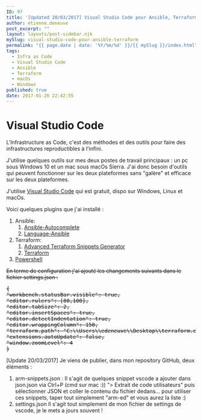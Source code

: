 ```yaml
---
ID: 97
title: '[Updated 20/03/2017] Visual Studio Code pour Ansible, Terraform'
author: etienne.deneuve
post_excerpt: ""
layout: layouts/post-sidebar.njk
mySlug: visual-studio-code-pour-ansible-terraform
permalink: "{{ page.date | date: '%Y/%m/%d' }}/{{ mySlug }}/index.html"
tags:
  - Infra as Code
  - Visual Studio Code
  - Ansible
  - Terraform
  - macOs
  - Windows
published: true
date: 2017-01-26 22:42:55
---
```

# Visual Studio Code

L'Infrastructure as Code, c'est des méthodes et des outils pour faire des infrastructures reproductibles à l'infini.

J'utilise quelques outils sur mes deux postes de travail principaux : un pc sous Windows 10 et un mac sous macOs Sierra. J'ai donc besoin d'outils qui peuvent fonctionner sur les deux plateformes sans "galère" et efficace sur les deux plateformes.

J'utilise <a href="https://code.visualstudio.com/">Visual Studio Code</a> qui est gratuit, dispo sur Windows, Linux et macOs.

Voici quelques plugins que j'ai installé :
<ol>
 	<li>Ansible:
<ol>
 	<li><a href="https://marketplace.visualstudio.com/items?itemName=timonwong.ansible-autocomplete">Ansible-Autocomplete</a></li>
 	<li><a href="https://marketplace.visualstudio.com/items?itemName=haaaad.ansible"><span class="ux-item-name" data-bind="text: itemName">Language-Ansible</span></a></li>
</ol>
</li>
 	<li>Terraform:
<ol>
 	<li><a href="https://marketplace.visualstudio.com/items?itemName=mindginative.terraform-snippets"><span class="ux-item-name" data-bind="text: itemName">Advanced Terraform Snippets Generator</span> </a></li>
 	<li><a href="https://marketplace.visualstudio.com/items?itemName=mauve.terraform">Terraform</a></li>
</ol>
</li>
 	<li><a href="https://marketplace.visualstudio.com/items?itemName=ms-vscode.PowerShell">Powershell</a></li>
</ol>
<del>En terme de configuration j'ai ajouté les changements suivants dans le fichier settings.json :</del>
<pre><del>{
"workbench.statusBar.visible": true,
"editor.rulers": [80,100],
"editor.tabSize": 2,
"editor.insertSpaces": true,
"editor.detectIndentation": true,
"editor.wrappingColumn": 150,
"terraform.path": "C:\\Users\\edeneuve\\Desktop\\terraform.exe",
"extensions.autoUpdate": false,
"window.zoomLevel": 4
}</del></pre>
[Update 20/03/2017] Je viens de publier, dans mon repository GitHub, deux éléments :
<ol>
 	<li>arm-snippets.json :
Il s'agit de quelques snippet vscode a ajouter dans json.json via Ctrl+P (cmd sur mac :)) "&gt; Extrait de code utilisateurs" puis sélectionner JSON et coller le contenu du fichier dedans...
pour utiliser ces snippets, taper tout simplement "arm-ed" et vous aurez la liste :)</li>
 	<li>settings.json
Il s'agit tout simplement de mon fichier de settings de vscode, je le mets a jours souvent !</li>
</ol>
&nbsp;